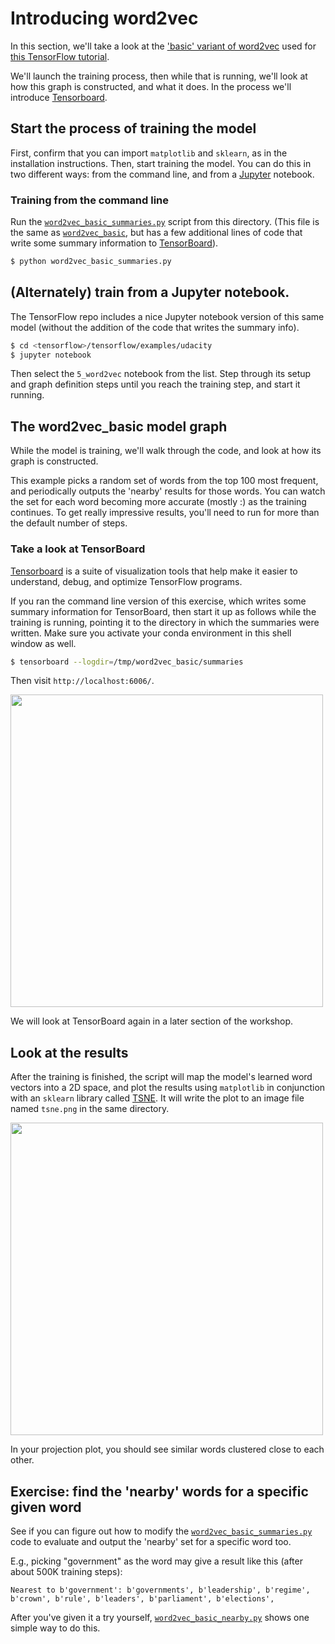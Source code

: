 
# Introducing word2vec

In this section, we'll take a look at the ['basic' variant of word2vec](https://github.com/tensorflow/tensorflow/blob/master/tensorflow/examples/tutorials/word2vec/word2vec_basic.py) used for [this TensorFlow tutorial](https://www.tensorflow.org/versions/r0.8/tutorials/word2vec/index.html#vector-representations-of-words).

We'll launch the training process, then while that is running, we'll look at how this graph is constructed, and what it does. In the process we'll introduce [Tensorboard](https://www.tensorflow.org/versions/r0.8/how_tos/summaries_and_tensorboard/index.html).

## Start the process of training the model

First, confirm that you can import `matplotlib` and `sklearn`, as in the installation instructions.
Then, start training the model. You can do this in two different ways: from the command line, and from a [Jupyter](http://jupyter.org/) notebook.

### Training from the command line

Run the [`word2vec_basic_summaries.py`](word2vec_basic_summaries.py) script from this directory. (This file is the same as [`word2vec_basic`](https://github.com/tensorflow/tensorflow/blob/master/tensorflow/examples/tutorials/word2vec/word2vec_basic.py), but has a few additional lines of code that write some summary information to [TensorBoard](https://www.tensorflow.org/versions/r0.8/how_tos/summaries_and_tensorboard/index.html)).

```sh
$ python word2vec_basic_summaries.py
```


## (Alternately) train from a Jupyter notebook.

The TensorFlow repo includes a nice Jupyter notebook version of this same model (without the addition of the code that writes the summary info).


```sh
$ cd <tensorflow>/tensorflow/examples/udacity
$ jupyter notebook
```

Then select the `5_word2vec` notebook from the list.
Step through its setup and graph definition steps until you reach the training step, and start it running.

## The word2vec_basic model graph

While the model is training, we'll walk through the code, and look at how its graph is constructed.

This example picks a random set of words from the top 100 most frequent, and periodically outputs the 'nearby' results for those words.  You can watch the set for each word becoming more accurate (mostly :) as the training continues. To get really impressive results, you'll need to run for more than the default number of steps.

### Take a look at TensorBoard

[Tensorboard](https://www.tensorflow.org/versions/r0.8/how_tos/summaries_and_tensorboard/index.html) is a suite of visualization tools that help make it easier to understand, debug, and optimize TensorFlow programs.

If you ran the command line version of this exercise, which writes some summary information for TensorBoard, then start it up as follows while the training is running, pointing it to the directory in which the summaries were written.  Make sure you activate your conda environment in this shell window as well.

```sh
$ tensorboard --logdir=/tmp/word2vec_basic/summaries
```

Then visit `http://localhost:6006/`.

<a href="https://storage.googleapis.com/oscon-tf-workshop-materials/images/tensorboard_word2vec_basic.png" target="_blank"><img src="https://storage.googleapis.com/oscon-tf-workshop-materials/images/tensorboard_word2vec_basic.png" width="500"/></a>

We will look at TensorBoard again in a later section of the workshop.

## Look at the results

After the training is finished, the script will map the model's learned word vectors into a 2D space, and plot the results using `matplotlib` in conjunction with an `sklearn` library called
[TSNE](https://lvdmaaten.github.io/tsne/).
It will write the plot to an image file named `tsne.png` in the same directory.

<a href="https://amy-jo.storage.googleapis.com/images/tf-workshop/tsne.png" target="_blank"><img src="https://amy-jo.storage.googleapis.com/images/tf-workshop/tsne.png" width="500"/></a>

In your projection plot, you should see similar words clustered close to each other.

## Exercise: find the 'nearby' words for a specific given word

See if you can figure out how to modify the [`word2vec_basic_summaries.py`](word2vec_basic_summaries.py) code to evaluate and output the 'nearby' set for a specific word too.

E.g., picking "government" as the word may give a result like this (after about 500K training steps):

```
Nearest to b'government': b'governments', b'leadership', b'regime', b'crown', b'rule', b'leaders', b'parliament', b'elections',
```

After you've given it a try yourself, [`word2vec_basic_nearby.py`](word2vec_basic_nearby.py) shows one simple way to do this.


